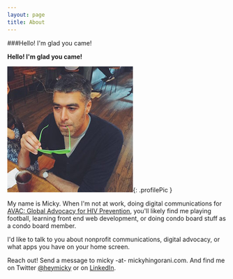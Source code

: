 ```yaml
---
layout: page
title: About
---
```


###Hello! I'm glad you came!

**Hello! I'm glad you came!**

![A picture of me with green "Kanye West" glasses.](/assets/me.jpg){: .profilePic }

My name is Micky. When I'm not at work, doing digital communications for [AVAC: Global Advocacy for HIV Prevention](http://www.avac.org/), you'll likely find me playing football, learning front end web development, or doing condo board stuff as a condo board member.

I'd like to talk to you about nonprofit communications, digital advocacy, or what apps you have on your home screen.

Reach out! Send a message to micky -at- mickyhingorani.com. And find me on Twitter [@heymicky](http://www.twitter.com/heymicky) or on [LinkedIn](http://www.linkedin.com/in/mhingorani).

